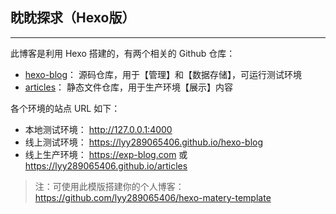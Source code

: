 ## 眈眈探求（Hexo版）

------

此博客是利用 Hexo 搭建的，有两个相关的 Github 仓库：

- [hexo-blog](https://github.com/lyy289065406/hexo-blog)： 源码仓库，用于【管理】和【数据存储】，可运行测试环境
- [articles](https://github.com/lyy289065406/articles)： 静态文件仓库，用于生产环境【展示】内容

各个环境的站点 URL 如下：

- 本地测试环境： http://127.0.0.1:4000
- 线上测试环境： https://lyy289065406.github.io/hexo-blog
- 线上生产环境： https://exp-blog.com 或 https://lyy289065406.github.io/articles


> 注：可使用此模版搭建你的个人博客：https://github.com/lyy289065406/hexo-matery-template

